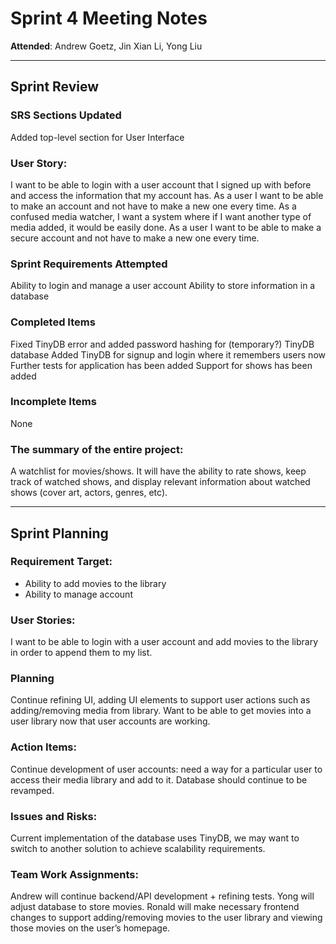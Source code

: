 # Sprint 4 Meeting Notes

**Attended**: Andrew Goetz, Jin Xian Li, Yong Liu

***

## Sprint Review

### SRS Sections Updated

Added top-level section for User Interface
 
###  User Story:

I want to be able to login with a user account that I signed up with before and access the information that my account has.
As a user I want to be able to make an account and not have to make a new one every time.
As a confused media watcher, I want a system where if I want another type of media added, it would be easily done.
As a user I want to be able to make a secure account and not have to make a new one every time.

### Sprint Requirements Attempted

Ability to login and manage a user account
Ability to store information in a database

### Completed Items

Fixed TinyDB error and added password hashing for (temporary?) TinyDB database
Added TinyDB for signup and login where it remembers users now
Further tests for application has been added
Support for shows has been added

### Incomplete Items

None

### The summary of the entire project:

A watchlist for movies/shows. It will have the ability to rate shows, keep track of watched shows, and display relevant information about watched shows (cover art, actors, genres, etc).

***

## Sprint Planning

### Requirement Target:

- Ability to add movies to the library
- Ability to manage account


### User Stories:

I want to be able to login with a user account and add movies to the library in order to append them to my list.

### Planning

Continue refining UI, adding UI elements to support user actions such as adding/removing media from library.  Want to be able to get movies into a user library now that user accounts are working.

### Action Items:

Continue development of user accounts: need a way for a particular user to access their media library and add to it.  Database should continue to be revamped.

### Issues and Risks:

Current implementation of the database uses TinyDB, we may want to switch to another solution to achieve scalability requirements.

### Team Work Assignments:

Andrew will continue backend/API development + refining tests.
Yong will adjust database to store movies.
Ronald will make necessary frontend changes to support adding/removing movies to the user library and viewing those movies on the user’s homepage.
